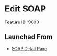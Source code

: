 # Edit SOAP

**Feature ID** 19600

## Launched From

- [SOAP Detail Pane](SOAP%20Detail%20Pane.md)











































































